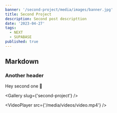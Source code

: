 ```yaml
---
banner: '/second-project/media/images/banner.jpg'
title: Second Project
description: Second post descripttion
date: '2023-04-27'
tags:
  - NEXT
  - SUPABASE
published: true
---
```


## Markdown

### Another header

Hey second one 👋

<script>
  import Gallery from '../lib/components/Gallery.svelte'
  import VideoPlayer from '../lib/components/VideoPlayer.svelte'
  export let finite;
    const projectImages = [
        "/media/images/banner.png"
    ]

    console.log(finite)

    console.log("Project iamges from .md file: ",projectImages)
</script>

<Gallery slug={'second-project'} />

<VideoPlayer src={'/media/videos/video.mp4'} />
